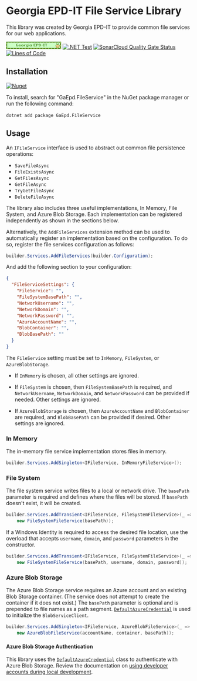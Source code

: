 # Georgia EPD-IT File Service Library

This library was created by Georgia EPD-IT to provide common file services for our web applications.

[![Georgia EPD-IT](https://raw.githubusercontent.com/gaepdit/gaepd-brand/main/blinkies/blinkies.cafe-gaepdit.gif)](https://github.com/gaepdit)
[![.NET Test](https://github.com/gaepdit/file-service/actions/workflows/dotnet.yml/badge.svg)](https://github.com/gaepdit/file-service/actions/workflows/dotnet.yml)
[![SonarCloud Quality Gate Status](https://sonarcloud.io/api/project_badges/measure?project=gaepdit_file-service&metric=alert_status)](https://sonarcloud.io/summary/new_code?id=gaepdit_file-service)
[![Lines of Code](https://sonarcloud.io/api/project_badges/measure?project=gaepdit_file-service&metric=ncloc)](https://sonarcloud.io/summary/new_code?id=gaepdit_file-service)

## Installation

[![Nuget](https://img.shields.io/nuget/v/GaEpd.FileService)](https://www.nuget.org/packages/GaEpd.FileService)

To install, search for "GaEpd.FileService" in the NuGet package manager or run the following command:

`dotnet add package GaEpd.FileService`

## Usage

An `IFileService` interface is used to abstract out common file persistence operations:

* `SaveFileAsync`
* `FileExistsAsync`
* `GetFilesAsync`
* `GetFileAsync`
* `TryGetFileAsync`
* `DeleteFileAsync`

The library also includes three useful implementations, In Memory, File System, and Azure Blob Storage. Each
implementation can be registered independently as shown in the sections below.

Alternatively, the `AddFileServices` extension method can be used to automatically register an implementation based on
the configuration. To do so, register the file services configuration as follows:

```csharp
builder.Services.AddFileServices(builder.Configuration);
```

And add the following section to your configuration:

```json
{
  "FileServiceSettings": {
    "FileService": "",
    "FileSystemBasePath": "",
    "NetworkUsername": "",
    "NetworkDomain": "",
    "NetworkPassword": "",
    "AzureAccountName": "",
    "BlobContainer": "",
    "BlobBasePath": ""
  }
}
```

The `FileService` setting must be set to `InMemory`, `FileSystem`, or `AzureBlobStorage`.

* If `InMemory` is chosen, all other settings are ignored.

* If `FileSystem` is chosen, then `FileSystemBasePath` is required, and `NetworkUsername`, `NetworkDomain`,
  and `NetworkPassword` can be provided if needed. Other settings are ignored.

* If `AzureBlobStorage` is chosen, then `AzureAccountName` and `BlobContainer` are required, and `BlobBasePath` can be
  provided if desired. Other settings are ignored.

### In Memory

The in-memory file service implementation stores files in memory.

```csharp
builder.Services.AddSingleton<IFileService, InMemoryFileService>();
```

### File System

The file system service writes files to a local or network drive. The `basePath` parameter is required and defines where
the files will be stored. If `basePath` doesn't exist, it will be created.

```csharp
builder.Services.AddTransient<IFileService, FileSystemFileService>(_ =>
    new FileSystemFileService(basePath));
```

If a Windows Identity is required to access the desired file location, use the overload that
accepts `username`, `domain`, and `password` parameters in the constructor.

```csharp
builder.Services.AddTransient<IFileService, FileSystemFileService>(_ =>
    new FileSystemFileService(basePath, username, domain, password));
```

### Azure Blob Storage

The Azure Blob Storage service requires an Azure account and an existing Blob Storage container. (The service does not
attempt to create the container if it does not exist.) The `basePath` parameter is optional and is prepended to file
names as a path segment.
[
`DefaultAzureCredential`](https://learn.microsoft.com/en-us/dotnet/azure/sdk/authentication/?tabs=command-line#defaultazurecredential)
is used to initialize the `BlobServiceClient`.

```csharp
builder.Services.AddSingleton<IFileService, AzureBlobFileService>(_ =>
    new AzureBlobFileService(accountName, container, basePath));
```

#### Azure Blob Storage Authentication

This library uses the 
[`DefaultAzureCredential`](https://learn.microsoft.com/en-us/dotnet/azure/sdk/authentication/?tabs=command-line#defaultazurecredential)
class to authenticate with Azure Blob Storage. Review the documentation
on [using developer accounts during local development](https://learn.microsoft.com/en-us/dotnet/azure/sdk/authentication/local-development-dev-accounts?tabs=azure-portal%2Csign-in-azure-powershell%2Ccommand-line).
